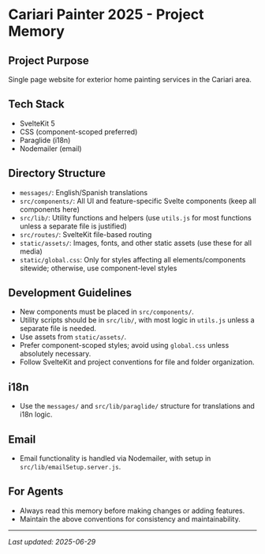 # Cariari Painter 2025 - Project Memory

## Project Purpose
Single page website for exterior home painting services in the Cariari area.

## Tech Stack
- SvelteKit 5
- CSS (component-scoped preferred)
- Paraglide (i18n)
- Nodemailer (email)

## Directory Structure
- `messages/`: English/Spanish translations
- `src/components/`: All UI and feature-specific Svelte components (keep all components here)
- `src/lib/`: Utility functions and helpers (use `utils.js` for most functions unless a separate file is justified)
- `src/routes/`: SvelteKit file-based routing
- `static/assets/`: Images, fonts, and other static assets (use these for all media)
- `static/global.css`: Only for styles affecting all elements/components sitewide; otherwise, use component-level styles

## Development Guidelines
- New components must be placed in `src/components/`.
- Utility scripts should be in `src/lib/`, with most logic in `utils.js` unless a separate file is needed.
- Use assets from `static/assets/`.
- Prefer component-scoped styles; avoid using `global.css` unless absolutely necessary.
- Follow SvelteKit and project conventions for file and folder organization.

## i18n
- Use the `messages/` and `src/lib/paraglide/` structure for translations and i18n logic.

## Email
- Email functionality is handled via Nodemailer, with setup in `src/lib/emailSetup.server.js`.

## For Agents
- Always read this memory before making changes or adding features.
- Maintain the above conventions for consistency and maintainability.

---
_Last updated: 2025-06-29_
